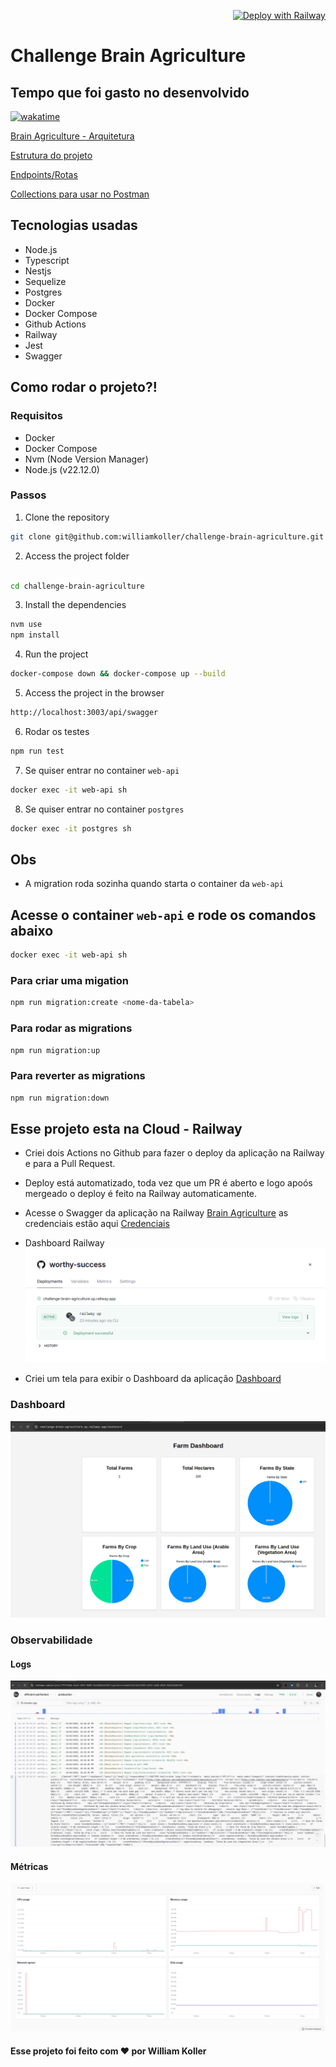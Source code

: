 <p align="right">
  <a href="https://railway.app">
    <img src="https://railway.app/button.svg" alt="Deploy with Railway">
  </a>
</p>

# Challenge Brain Agriculture

## Tempo que foi gasto no desenvolvido

[![wakatime](https://wakatime.com/badge/user/f8b538ef-5e09-4369-8b13-b9baf54326e9/project/84f5e59e-a674-4ec4-991b-4bb2c1f17653.svg)](https://wakatime.com/badge/user/f8b538ef-5e09-4369-8b13-b9baf54326e9/project/84f5e59e-a674-4ec4-991b-4bb2c1f17653)

[Brain Agriculture - Arquitetura](./architecture.md)

[Estrutura do projeto](./structure.md)

[Endpoints/Rotas](./endpoints.md)

[Collections para usar no Postman](./collections/Challenge%20Brain%20Agriculture.postman_collection.json)

## Tecnologias usadas

- Node.js
- Typescript
- Nestjs
- Sequelize
- Postgres
- Docker
- Docker Compose
- Github Actions
- Railway
- Jest
- Swagger

## Como rodar o projeto?!

### Requisitos

- Docker
- Docker Compose
- Nvm (Node Version Manager)
- Node.js (v22.12.0)

### Passos

1. Clone the repository

```bash
git clone git@github.com:williamkoller/challenge-brain-agriculture.git
```

2. Access the project folder

```bash

cd challenge-brain-agriculture
```

3. Install the dependencies

```bash
nvm use
npm install
```

4. Run the project

```bash
docker-compose down && docker-compose up --build
```

5. Access the project in the browser

```bash
http://localhost:3003/api/swagger
```

6. Rodar os testes

```bash
npm run test
```

7. Se quiser entrar no container `web-api`

```bash
docker exec -it web-api sh
```

8. Se quiser entrar no container `postgres`

```bash
docker exec -it postgres sh
```

## Obs

- A migration roda sozinha quando starta o container da `web-api`

## Acesse o container `web-api` e rode os comandos abaixo

```bash
docker exec -it web-api sh
```

### Para criar uma migation

```bash
npm run migration:create <nome-da-tabela>
```

### Para rodar as migrations

```bash
npm run migration:up
```

### Para reverter as migrations

```bash
npm run migration:down
```

## Esse projeto esta na Cloud - Railway

- Criei dois Actions no Github para fazer o deploy da aplicação na Railway e para a Pull Request.

- Deploy está automatizado, toda vez que um PR é aberto e logo apoós mergeado o deploy é feito na Railway automaticamente.

- Acesse o Swagger da aplicação na Railway [Brain Agriculture](https://challenge-brain-agriculture.up.railway.app/api/swagger) as credenciais estão aqui [Credenciais](./swagger-config.txt)

- Dashboard Railway <img src="./images/railway.png" alt="Deploy with Railway">

- Criei um tela para exibir o Dashboard da aplicação [Dashboard](https://challenge-brain-agriculture.up.railway.app/dashboard)

### Dashboard

<img src="./images/dashboard.png" alt="Dashboard">

### Observabilidade

#### Logs

<img src="./images/observabilidade.png" alt="Dashboard">

#### Métricas

<img src="./images/observabilidade-2.png" alt="Dashboard">

#### Esse projeto foi feito com ❤️ por William Koller
